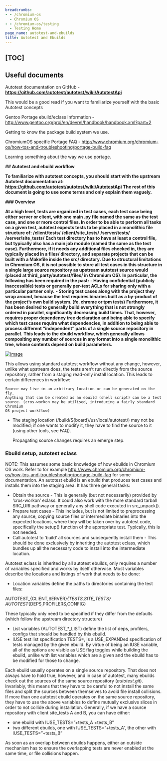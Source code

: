 ```yaml
---
breadcrumbs:
- - /chromium-os
  - Chromium OS
- - /chromium-os/testing
  - Testing Home
page_name: autotest-and-ebuilds
title: Autotest and Ebuilds
---
```


## [TOC]

## Useful documents

Autotest documentation on GitHub -
**<https://github.com/autotest/autotest/wiki/AutotestApi>**

This would be a good read if you want to familiarize yourself with the basic
Autotest concepts

Gentoo Portage ebuild/eclass Information -
<http://www.gentoo.org/proj/en/devrel/handbook/handbook.xml?part=2>

Getting to know the package build system we use.

ChromiumOS specific Portage FAQ -
<http://www.chromium.org/chromium-os/how-tos-and-troubleshooting/portage-build-faq>

Learning something about the way we use portage.

**## Autotest and ebuild workflow**

**To familiarize with autotest concepts, you should start with the upstream Autotest documentation at: <https://github.com/autotest/autotest/wiki/AutotestApi>**
**The rest of this document is going to use some terms and only explain them vaguely.**

**### Overview**

**At a high level, tests are organized in test cases, each test case being either server or client, with one main .py file named the same as the test case, and one or more control files. In order to be able to perform all tasks on a given test, autotest expects tests to be placed in a monolithic file structure of:**
**/client/tests/**
**/client/site_tests/**
**/server/tests/**
**/server/site_tests/**
**Each test directory has to have at least a control file, but typically also has a main job module (named the same as the test case). Furthermore, if it needs any additional files checked in, they are typically placed in a files/ directory, and separate projects that can be built with a Makefile inside the src/ directory.**
**Due to structural limitations in Chromium OS, it is not possible to store all test cases in this structure in a single large source repository as upstream autotest source would (placed at third_party/autotest/files/ in Chromium OS). In particular, the following has been required in the past:**
**- Having confidential (publicly inaccessible) tests or generally per-test ACLs for sharing only with a particular partner only.**
**- Storing test cases along with the project they wrap around, because the test requires binaries built as a by-product of the project’s own build system. (fe. chrome or tpm tests)**
**Furthermore, it has been desired to generally build everything that is not strongly ordered in parallel, significantly decreasing build times. That, however, requires proper dependency tree declaration and being able to specify which test cases require what dependencies, in addition to being able to process different “independent” parts of a single source repository in parallel.**
**This leads to the ebuild workflow, which generally allows compositing any
number of sources in any format into a single monolithic tree, whose contents
depend on build parameters.**

[<img alt="image"
src="/chromium-os/testing/autotest-user-doc/atest-diagram.png">](/chromium-os/testing/autotest-user-doc/atest-diagram.png)

This allows using standard autotest workflow without any change, however, unlike
what upstream does, the tests aren’t run directly from the source repository,
rather from a staging read-only install location. This leads to certain
differences in workflow:

    Source may live in an arbitrary location or can be generated on the fly.
    Anything that can be created as an ebuild (shell script) can be a test
    source. (cros-workon may be utilised, introducing a fairly standard Chromium
    OS project workflow)

*   The staging location (/build/${board}/usr/local/autotest/) may not
            be modified; if one wants to modify it, they have to find the source
            to it (using other tools, see FAQ).

    Propagating source changes requires an emerge step.

### Ebuild setup, autotest eclass

NOTE: This assumes some basic knowledge of how ebuilds in Chromium OS work.
Refer to for example
<http://www.chromium.org/chromium-os/how-tos-and-troubleshooting/portage-build-faq>
for some documentation.
An autotest ebuild is an ebuild that produces test cases and installs them into
the staging area. It has three general tasks:

*   Obtain the source - This is generally (but not necessarily) provided
            by ‘cros-workon’ eclass. It could also work with the more standard
            tarball SRC_URI pathway or generally any shell code executed in
            src_unpack().
*   Prepare test cases - This includes, but is not limited to
            preprocessing any source, copying source files or intermediate
            binaries into the expected locations, where they will be taken over
            by autotest code, specifically the setup() function of the
            appropriate test. Typically, this is not needed.
*   Call autotest to ‘build’ all sources and subsequently install them -
            This should be done exclusively by inheriting the autotest eclass,
            which bundles up all the necessary code to install into the
            intermediate location.

Autotest eclass is inherited by all autotest ebuilds, only requires a number of
variables specified and works by itself otherwise. Most variables describe the
locations and listings of work that needs to be done:

*   Location variables define the paths to directories containing the
            test files:

AUTOTEST_{CLIENT,SERVER}_{TESTS,SITE_TESTS}
AUTOTEST_{DEPS,PROFILERS,CONFIG}

These typically only need to be specified if they differ from the defaults
(which follow the upstream directory structure)

*   List variables (AUTOTEST_\*_LIST) define the list of deps,
            profilers, configs that should be handled by this ebuild.
*   IUSE test list specification TESTS=, is a USE_EXPANDed specification
            of tests managed by the given ebuild. By virtue of being an IUSE
            variable, all of the options are visible as USE flag toggles while
            building the ebuild, unlike with list variables which are a given
            and the ebuild has to be modified for those to change.

Each ebuild usually operates on a single source repository. That does not always
have to hold true, however, and in case of autotest, many ebuilds check out the
sources of the same source repository (*autotest.git*). Invariably, this means
that they have to be careful to not install the same files and split the sources
between themselves to avoid file install collisions.
If more than one autotest ebuild operates on the same source repository, they
have to use the above variables to define mutually exclusive slices in order to
not collide during installation. Generally, if we have a source repository with
client site_tests A and B, you can have either:

*   one ebuild with IUSE_TESTS=”+tests_A +tests_B”
*   two different ebuilds, one with IUSE_TESTS=”+tests_A”, the other
            with IUSE_TESTS=”+tests_B”

As soon as an overlap between ebuilds happens, either an outside mechanism has
to ensure the overlapping tests are never enabled at the same time, or file
collisions happen.